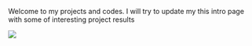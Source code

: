 
Welcome to my projects and codes. I will try to update my this intro page with some of interesting project results




![](https://github.com/batmanLA/modelling/blob/master/titanic.jpeg)
